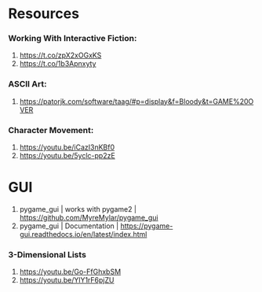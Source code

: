 # Resources

### Working With Interactive Fiction:
1. https://t.co/zpX2xOGxKS
2. https://t.co/1b3Apnxyty

### ASCII Art:
1. https://patorjk.com/software/taag/#p=display&f=Bloody&t=GAME%20OVER

### Character Movement:
1. https://youtu.be/iCazI3nKBf0
2. https://youtu.be/5yclc-pp2zE

# GUI
1. pygame_gui | works with pygame2 | https://github.com/MyreMylar/pygame_gui
2. pygame_gui | Documentation | https://pygame-gui.readthedocs.io/en/latest/index.html

### 3-Dimensional Lists
1. https://youtu.be/Go-FfGhxbSM
2. https://youtu.be/YlY1rF6pjZU
